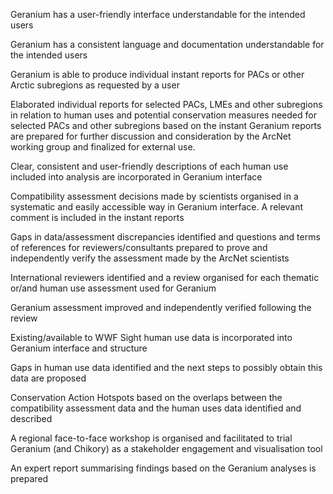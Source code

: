 
Geranium has a user-friendly interface understandable for the intended users

Geranium has a consistent language and documentation understandable for the intended users
	
Geranium is able to produce individual instant reports for PACs or other Arctic subregions as requested by a user

Elaborated individual reports for selected PACs, LMEs and other subregions in relation to human uses and potential conservation measures needed for selected PACs and other subregions based on the instant Geranium reports are prepared for further discussion and consideration by the ArcNet working group and finalized for external use.

Clear, consistent and user-friendly descriptions of each human use included into analysis are incorporated in Geranium interface

Compatibility assessment decisions made by scientists organised in a systematic and easily accessible way in Geranium interface. A relevant comment is included in the instant reports

Gaps in data/assessment discrepancies identified and questions and terms of references for reviewers/consultants prepared to prove and independently verify the assessment made by the ArcNet scientists

International reviewers identified and a review organised for each thematic or/and human use assessment used for Geranium

Geranium assessment improved and independently verified following the review

Existing/available to WWF Sight human use data is incorporated into Geranium interface and structure

Gaps in human use data identified and the next steps to possibly obtain this data are proposed
	
Conservation Action Hotspots based on the overlaps between the compatibility assessment data and the human uses data identified and described

A regional face-to-face workshop is organised and facilitated to trial Geranium (and Chikory) as a stakeholder engagement and visualisation tool

An expert report summarising findings based on the Geranium analyses is prepared
